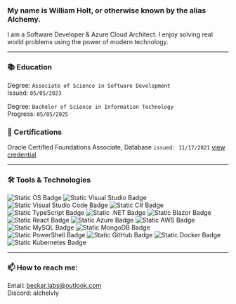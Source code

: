 <div>
  <h3>My name is William Holt, or otherwise known by the alias Alchemy.</h3>
  <p>
    I am a Software Developer & Azure Cloud Architect. I enjoy solving real world problems
    using the power of modern technology.
  </p>

  <hr>

  <div>
    <h3>📚 Education</h3>
    <p>
      Degree: <code>Associate of Science in Software Development</code><br>
      Issued: <code>05/05/2023</code>
    </p>
    <p>
      Degree: <code>Bachelor of Science in Information Technology</code><br>
      Progress: <code>05/05/2025</code>
    </p>
  </div>

  <div>
    <h3>📝 Certifications</h3>
    <p>
      Oracle Certified Foundations Associate, Database
         <code>issued: 11/17/2021</code>
         <a href="https://catalog-education.oracle.com/pls/certview/sharebadge?id=A580734299DCC16A055D7BD33FC83AB47E5701804B4911AA69B32EDF3A6CA0A9">
          view credential
         </a>
    </p>
  </div>

  <hr>

  <div>
    <h3>🛠️ Tools & Technologies</h3>
    <div>
      <img alt="Static OS Badge" src="https://img.shields.io/badge/OS-Windows-blue?logo=windows">
      <img alt="Static Visual Studio Badge" src="https://img.shields.io/badge/Editor-Visual%20Studio-blue?logo=visual%20studio">
      <img alt="Static Visual Studio Code Badge" src="https://img.shields.io/badge/Editor-Visual%20Studio%20Code-blue?logo=visual%20studio%20code&logoColor=white">
      <img alt="Static C# Badge" src="https://img.shields.io/badge/Language-C%23-blue?logo=csharp&logoColor=white">
      <img alt="Static TypeScript Badge" src="https://img.shields.io/badge/Language-TypeScript-blue?logo=typescript&logoColor=white">
      <img alt="Static .NET Badge" src="https://img.shields.io/badge/Runtimes-.NET-blue?logo=.net&logoColor=white">
      <img alt="Static Blazor Badge" src="https://img.shields.io/badge/Frameworks-Blazor-blue?logo=blazor">
      <img alt="Static React Badge" src="https://img.shields.io/badge/Frameworks-React-blue?logo=react&logoColor=white">
      <img alt="Static Azure Badge" src="https://img.shields.io/badge/Cloud-Azure-blue?logo=microsoft%20azure&logoColor=white">
      <img alt="Static AWS Badge" src="https://img.shields.io/badge/Cloud-AWS-blue?logo=amazon%20aws&logoColor=white">
      <img alt="Static MySQL Badge" src="https://img.shields.io/badge/Database-MySQL-blue?logo=mysql&logoColor=white">
      <img alt="Static MongoDB Badge" src="https://img.shields.io/badge/Database-MongoDB-blue?logo=mongodb&logoColor=white">
      <img alt="Static PowerShell Badge" src="https://img.shields.io/badge/Shell-PowerShell-blue?logo=powershell&logoColor=white">
      <img alt="Static GitHub Badge" src="https://img.shields.io/badge/CI%2FCD-GitHub-blue?logo=github&logoColor=white">
      <img alt="Static Docker Badge" src="https://img.shields.io/badge/Interests-Docker-blue?logo=docker&logoColor=white">
      <img alt="Static Kubernetes Badge" src="https://img.shields.io/badge/Interests-Kubernetes-blue?logo=kubernetes&logoColor=white">
    </div>
  </div>

  <hr>

  <div>
    <h3>📫 How to reach me:</h3>
    <p>
      Email: <a href="mailto:beskar.labs@outlook.com">beskar.labs@outlook.com</a><br>
      Discord: alchelvly
    </p>
  </div>
</div>
